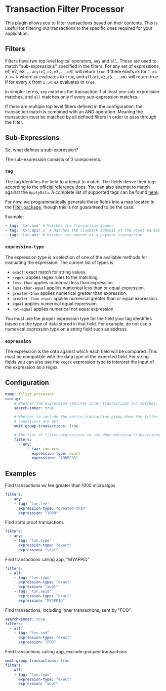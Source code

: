 # Transaction Filter Processor

This plugin allows you to filter transactions based on their contents. This is useful for filtering out transactions
to the specific ones required for your application.

## Filters

Filters have two top level logical operators, `any` and `all`. These are used to match
"sub-expressions" specified in the filters. For any set of expressions, e1, e2, e3, ... `any(e1,e2,e3,...eN)` will return
`true` if there exists `eX` for `1 >= X <= N` where `eX` evaluates to `true`,
and `all(e1,e2,e3,...eN)` will return true if for every `X` from `1..N`, `eX` evaluates to `true`.

In simpler terms, `any` matches the transaction if at least one sub-expression matches, and `all` matches only if every
sub-expression matches.

If there are multiple top level filters defined in the configuration, the transaction match is combined with an AND operation. Meaning the transaction must be matched by all defined filters in order to pass through the filter.

## Sub-Expressions
So, what defines a sub-expression?

The sub-expression consists of 3 components.
### `tag`
The tag identifies the field to attempt to match. The fields derive their tags according to the
[official reference docs](https://developer.algorand.org/docs/get-details/transactions/transactions/).
You can also attempt to match against the `ApplyData`. A complete list of supported tags can be found [here](Filter_tags.md).


For now, we programmatically generate these fields into a map located in the
[filter package](https://github.com/algorand/indexer/blob/develop/conduit/plugins/processors/filterprocessor/fields/generated_signed_txn_map.go),
though this is not guaranteed to be the case.


Example:
```yaml
- tag: 'txn.snd' # Matches the Transaction Sender
- tag: 'txn.apar.c' # Matches the Clawback address of the asset params
- tag: 'txn.amt' # Matches the amount of a payment transaction
```

### `expression-type`
The expression type is a selection of one of the available methods for evaluating the expression. The current list of
types is
* `exact`: exact match for string values.
* `regex`:  applies regex rules to the matching.
* `less-than` applies numerical less than expression.
* `less-than-equal` applies numerical less than or equal expression.
* `greater-than` applies numerical greater than expression.
* `greater-than-equal` applies numerical greater than or equal expression.
* `equal` applies numerical equal expression.
* `not-equal` applies numerical not equal expression.

You must use the proper expression type for the field your tag identifies based on the type of data stored in that field.
For example, do not use a numerical expression type on a string field such as address.


### `expression`
The expression is the data against which each field will be compared. This must be compatible with the data type of
the expected field. For string fields you can also use the `regex` expression type to interpret the input of the
expression as a regex.


## Configuration
```yml @sample.yaml
name: filter_processor
config:
    # Whether the expression searches inner transactions for matches.
    search-inner: true

    # Whether to include the entire transaction group when the filter
    # conditions are met.
    omit-group-transactions: true

    # The list of filter expressions to use when matching transactions.
    filters:
      - any:
          - tag: txn.rcv
            expression-type: exact
            expression: "ADDRESS"
```

## Examples

Find transactions w/ fee greater than 1000 microalgos
```yaml
filters:
  - any:
    - tag: "txn.fee"
      expression-type: "greater-than"
      expression: "1000"
```

Find state proof transactions
```yaml
filters:
  - any:
    - tag: "txn.type"
      expression-type: "exact"
      expression: "stpf"
```

Find transactions calling app, "MYAPPID"
```yaml
filters:
  - all:
    - tag: "txn.type"
      expression-type: "exact"
      expression: "appl"
    - tag: "txn.apid"
      expression-type: "exact"
      expression: "MYAPPID"
```

Find transactions, including inner transactions, sent by "FOO".
```yaml
search-inner: true
filters:
  - all:
    - tag: "txn.snd"
      expression-type: "exact"
      expression: "FOO"
```

Find transactions calling app, exclude grouped transactions
```yaml
omit-group-transactions: true
filters:
  - all:
    - tag: "txn.type"
      expression-type: "exact"
      expression: "appl"
```
